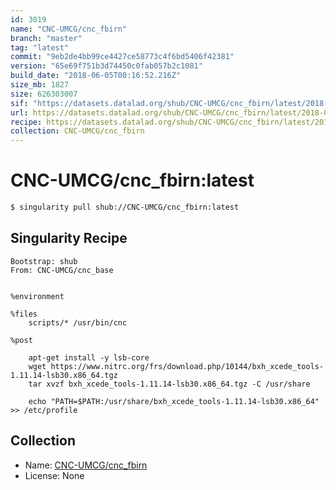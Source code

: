 ```yaml
---
id: 3019
name: "CNC-UMCG/cnc_fbirn"
branch: "master"
tag: "latest"
commit: "9eb2de4bb99ce4427ce58773c4f6bd5406f42381"
version: "65e69f751b3d74450c0fab057b2c1081"
build_date: "2018-06-05T00:16:52.216Z"
size_mb: 1827
size: 626303007
sif: "https://datasets.datalad.org/shub/CNC-UMCG/cnc_fbirn/latest/2018-06-05-9eb2de4b-65e69f75/65e69f751b3d74450c0fab057b2c1081.simg"
url: https://datasets.datalad.org/shub/CNC-UMCG/cnc_fbirn/latest/2018-06-05-9eb2de4b-65e69f75/
recipe: https://datasets.datalad.org/shub/CNC-UMCG/cnc_fbirn/latest/2018-06-05-9eb2de4b-65e69f75/Singularity
collection: CNC-UMCG/cnc_fbirn
---
```


# CNC-UMCG/cnc_fbirn:latest

```bash
$ singularity pull shub://CNC-UMCG/cnc_fbirn:latest
```

## Singularity Recipe

```singularity
Bootstrap: shub
From: CNC-UMCG/cnc_base


%environment

%files
    scripts/* /usr/bin/cnc

%post

    apt-get install -y lsb-core
    wget https://www.nitrc.org/frs/download.php/10144/bxh_xcede_tools-1.11.14-lsb30.x86_64.tgz
    tar xvzf bxh_xcede_tools-1.11.14-lsb30.x86_64.tgz -C /usr/share
    
    echo "PATH=$PATH:/usr/share/bxh_xcede_tools-1.11.14-lsb30.x86_64" >> /etc/profile
```

## Collection

 - Name: [CNC-UMCG/cnc_fbirn](https://github.com/CNC-UMCG/cnc_fbirn)
 - License: None

